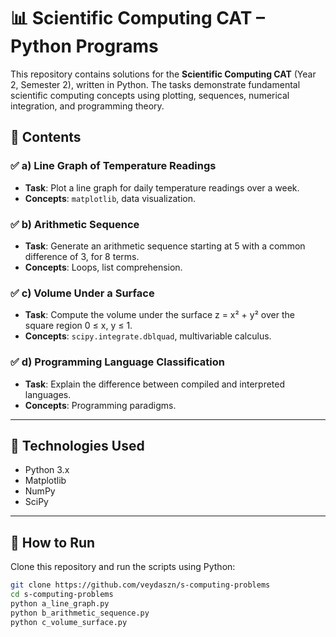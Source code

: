 # 📊 Scientific Computing CAT – Python Programs

This repository contains solutions for the **Scientific Computing CAT** (Year 2, Semester 2), written in Python. The tasks demonstrate fundamental scientific computing concepts using plotting, sequences, numerical integration, and programming theory.

## 📌 Contents

### ✅ a) Line Graph of Temperature Readings
- **Task**: Plot a line graph for daily temperature readings over a week.
- **Concepts**: `matplotlib`, data visualization.

### ✅ b) Arithmetic Sequence
- **Task**: Generate an arithmetic sequence starting at 5 with a common difference of 3, for 8 terms.
- **Concepts**: Loops, list comprehension.

### ✅ c) Volume Under a Surface
- **Task**: Compute the volume under the surface z = x² + y² over the square region 0 ≤ x, y ≤ 1.
- **Concepts**: `scipy.integrate.dblquad`, multivariable calculus.

### ✅ d) Programming Language Classification
- **Task**: Explain the difference between compiled and interpreted languages.
- **Concepts**: Programming paradigms.

---

## 🧠 Technologies Used
- Python 3.x
- Matplotlib
- NumPy
- SciPy

---

## 🚀 How to Run
Clone this repository and run the scripts using Python:

```bash
git clone https://github.com/veydaszn/s-computing-problems
cd s-computing-problems
python a_line_graph.py
python b_arithmetic_sequence.py
python c_volume_surface.py

